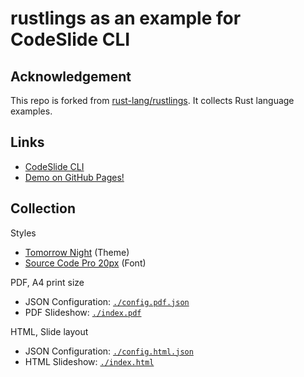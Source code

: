 # rustlings as an example for CodeSlide CLI

## Acknowledgement
This repo is forked from [rust-lang/rustlings](https://github.com/rust-lang/rustlings/). It collects Rust language examples.

## Links
- [CodeSlide CLI](https://github.com/AsherJingkongChen/codeslide/tree/main/packages/cli)
- [Demo on GitHub Pages!](https://asherjingkongchen.github.io/rustlings-as-codeslide-example/)

## Collection
Styles
- [Tomorrow Night](https://doc.rust-lang.org/book/tomorrow-night.css) (Theme)
- [Source Code Pro 20px](https://fonts.googleapis.com/css2?family=Source+Code+Pro:wght@300;400;700&display=swap) (Font)

PDF, A4 print size
- JSON Configuration: [`./config.pdf.json`](./config.pdf.json)
- PDF Slideshow: [`./index.pdf`](./index.pdf)

HTML, Slide layout
- JSON Configuration: [`./config.html.json`](./config.html.json)
- HTML Slideshow: [`./index.html`](./index.html)
